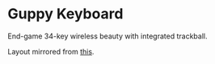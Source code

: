 # Guppy Keyboard

End-game 34-key wireless beauty with integrated trackball.

Layout mirrored from [this](https://configure.zsa.io/moonlander/layouts/nYNXJ/latest/0).
